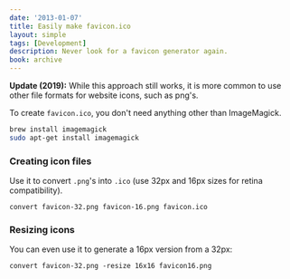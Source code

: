 ```yaml
---
date: '2013-01-07'
title: Easily make favicon.ico
layout: simple
tags: [Development]
description: Never look for a favicon generator again.
book: archive
---
```


<Notice archived>

**Update (2019):** While this approach still works, it is more common to use other file formats for website icons, such as png's.

</Notice>

To create `favicon.ico`, you don't need anything other than ImageMagick.

```bash
brew install imagemagick
sudo apt-get install imagemagick
```

### Creating icon files

Use it to convert `.png`'s into `.ico` (use 32px and 16px sizes for retina compatibility).

```
convert favicon-32.png favicon-16.png favicon.ico
```

### Resizing icons

You can even use it to generate a 16px version from a 32px:

```
convert favicon-32.png -resize 16x16 favicon16.png
```
